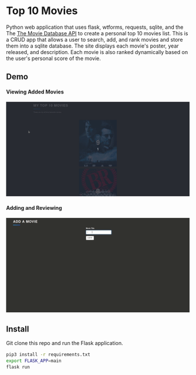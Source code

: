 
# Top 10 Movies 

Python web application that uses flask, wtforms, requests, sqlite, and the The [The Movie Database API](https://developers.themoviedb.org/3/getting-started/introduction)  to create a personal top 10 movies list. This is a CRUD app that allows a user to search, add, and rank movies and store them into a sqlite database. The site displays each movie's poster, year released, and description. Each movie is also ranked dynamically based on the user's personal score of the movie.


## Demo

#### Viewing Added Movies
<img src="https://raw.githubusercontent.com/michael-pena/flask-top-10-movies/master/index.gif"  width=500>

#### Adding and Reviewing
<img src="https://raw.githubusercontent.com/michael-pena/flask-top-10-movies/master/add.gif"  width=500>


## Install
Git clone this repo and run the Flask application.
```bash
pip3 install -r requirements.txt
export FLASK_APP=main
flask run
```
